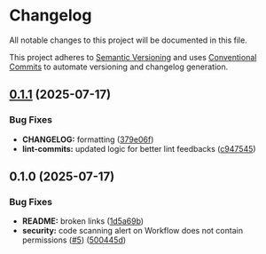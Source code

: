 # Changelog

All notable changes to this project will be documented in this file.

This project adheres to [Semantic Versioning](https://semver.org) and uses [Conventional Commits](https://www.conventionalcommits.org) to automate versioning and changelog generation.

## [0.1.1](https://github.com/skethirajan/ElectroCat/compare/v0.1.0...v0.1.1) (2025-07-17)


### Bug Fixes

* **CHANGELOG:** formatting ([379e06f](https://github.com/skethirajan/ElectroCat/commit/379e06f1e54b691af8b55fee5f5285ea073dc6a6))
* **lint-commits:** updated logic for better lint feedbacks ([c947545](https://github.com/skethirajan/ElectroCat/commit/c9475451e196565a8dd8d28823d6efa1a4258118))

## 0.1.0 (2025-07-17)

### Bug Fixes

* **README:** broken links ([1d5a69b](https://github.com/skethirajan/ElectroCat/commit/1d5a69b3f7f6560dab68da866098d598e2ba8158))
* **security:** code scanning alert on Workflow does not contain permissions ([#5](https://github.com/skethirajan/ElectroCat/issues/5)) ([500445d](https://github.com/skethirajan/ElectroCat/commit/500445dc5975758cae841344d8fe95a5157f9c31))
